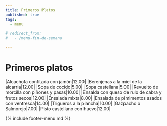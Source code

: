 ```yaml
---
title: Primeros Platos
published: true
tags:
  - menu

# redirect_from:
#   - /menu-fin-de-semana

---
```


# Primeros platos

|Alcachofa confitada con jamón|12.00|
|Berenjenas a la miel de la alcarria|12.00|
|Sopa de cocido|5.00|
|Sopa castellana|5.00|
|Revuelto de morcilla con piñones y pasas|10.00|
|Ensalda con queso de rulo de cabra y frutos secos|12.00|
|Ensalada mixta|8.00|
|Ensalada de pimimentos asados con ventresca|14.00|
|Trigueros a la plancha|10.00|
|Gazpacho o Salmorejo|7.00|
|Pisto castellano con huevo|12.00|

{% include footer-menu.md %}
